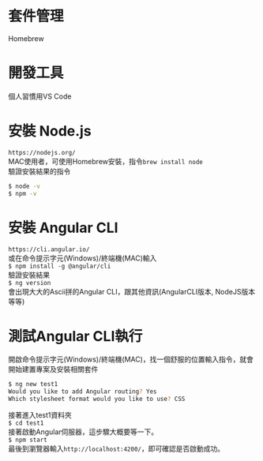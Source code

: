 # 套件管理
Homebrew


# 開發工具
個人習慣用VS Code

# 安裝 Node.js
`https://nodejs.org/`<br/>
MAC使用者，可使用Homebrew安裝，指令`brew install node`<br/>
驗證安裝結果的指令
```sh
$ node -v
$ npm -v
```

# 安裝 Angular CLI
`https://cli.angular.io/`<br/>
或在命令提示字元(Windows)/終端機(MAC)輸入<br/>
`$ npm install -g @angular/cli`<br/>
驗證安裝結果<br/>
`$ ng version`<br/>
會出現大大的Ascii拼的Angular CLI，跟其他資訊(AngularCLI版本, NodeJS版本等等)

# 測試Angular CLI執行
開啟命令提示字元(Windows)/終端機(MAC)，找一個舒服的位置輸入指令，就會開始建置專案及安裝相關套件<br/>
```sh
$ ng new test1
Would you like to add Angular routing? Yes
Which stylesheet format would you like to use? CSS
```
接著進入test1資料夾<br/>
`$ cd test1`<br/>
接著啟動Angular伺服器，這步驟大概要等一下。<br/>
`$ npm start`<br/>
最後到瀏覽器輸入`http://localhost:4200/`，即可確認是否啟動成功。

